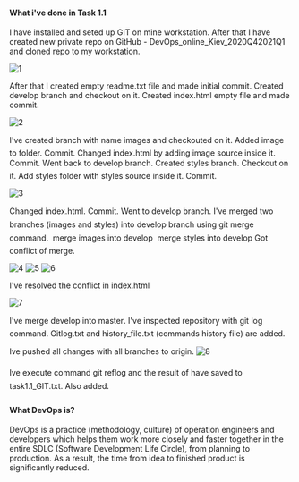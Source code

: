 #### What i've done in Task 1.1
I have installed and seted up GIT on mine workstation. After that I have created new private repo on GitHub - DevOps_online_Kiev_2020Q42021Q1 and cloned repo to my workstation. 

![1](https://github.com/JuniorDevOps/DevOps_online_Kiev_2020Q42021Q1/tree/main/m1/task1.1/screenshots/1.png)

After that I created empty readme.txt file and made initial commit. 
Created develop branch and checkout on it. 
Created index.html empty file and made commit.

![2](https://github.com/JuniorDevOps/DevOps_online_Kiev_2020Q42021Q1/tree/main/m1/task1.1/screenshots/2.png)

I've created branch with name images and checkouted on it. Added image to folder. Commit. 
Changed index.html by adding image source inside it. Commit. 
Went back to develop branch. 
Created styles branch. Checkout on it. Add styles folder with styles source inside it. Commit. 

![3](https://github.com/JuniorDevOps/DevOps_online_Kiev_2020Q42021Q1/tree/main/m1/task1.1/screenshots/3.png)

Changed index.html. Commit. 
Went to develop branch. 
I've merged two branches (images and styles) into develop branch using git merge command. 
 merge images into develop 
 merge styles into develop 
Got conflict of merge. 

![4](https://github.com/JuniorDevOps/DevOps_online_Kiev_2020Q42021Q1/tree/main/m1/task1.1/screenshots/4.png)
![5](https://github.com/JuniorDevOps/DevOps_online_Kiev_2020Q42021Q1/tree/main/m1/task1.1/screenshots/5.png)
![6](https://github.com/JuniorDevOps/DevOps_online_Kiev_2020Q42021Q1/tree/main/m1/task1.1/screenshots/6.png)

I've resolved the conflict in index.html

![7](https://github.com/JuniorDevOps/DevOps_online_Kiev_2020Q42021Q1/tree/main/m1/task1.1/screenshots/7.png)

I've merge develop into master. 
I've inspected repository with git log command. Gitlog.txt and history_file.txt (commands history file)  are added.

Ive pushed all changes with all branches to origin.
![8](https://github.com/JuniorDevOps/DevOps_online_Kiev_2020Q42021Q1/tree/main/m1/task1.1/screenshots/8.png)

Ive execute command git reflog and the result of have saved to task1.1_GIT.txt. Also added.
 

#### What DevOps is?

DevOps is a practice (methodology, culture) of operation engineers and developers which helps them work more closely and faster together in the entire SDLC (Software Development Life Circle), from planning to production.
As a result, the time from idea to finished product is significantly reduced.
